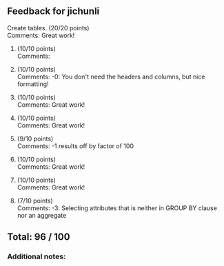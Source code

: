 ## Feedback for jichunli

Create tables. (20/20 points)  
   Comments: Great work!

1. (10/10 points)  
   Comments: 

2. (10/10 points)  
   Comments: -0: You don't need the headers and columns, but nice formatting!

3. (10/10 points)  
   Comments: Great work!

4. (10/10 points)  
   Comments: Great work!

5. (9/10 points)  
   Comments: -1 results off by factor of 100

6. (10/10 points)  
   Comments: Great work!

7. (10/10 points)  
   Comments: Great work!

8. (7/10 points)  
   Comments: -3: Selecting attributes that is neither in GROUP BY clause nor an aggregate


## Total: 96 / 100

### Additional notes:  


